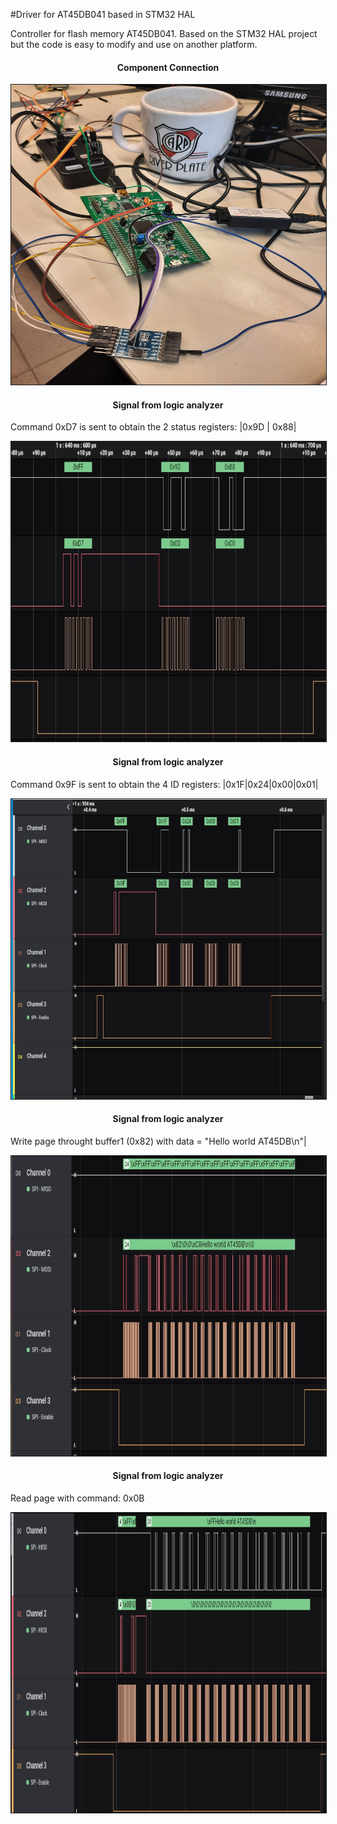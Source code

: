 #Driver for AT45DB041 based in STM32 HAL

Controller for flash memory AT45DB041. Based on the STM32 HAL project but the code is easy to modify and use on another platform.



 <h4 align="center">Component Connection</h4>
 <div align="center" >
<img  src="img/connections.jpg" border="1px" 
     height="480px" width="560px"/>
</div>

<h4 align="center">Signal from logic analyzer
</h4>
<p> Command 0xD7 is sent to obtain the 2 status registers: |0x9D | 0x88|</p>
 <div align="center" >
<img  src="img/signals.jpg" border="1px" 
     height="480px" width="560px"/>
</div>



<h4 align="center">Signal from logic analyzer
</h4>
<p> Command 0x9F is sent to obtain the 4 ID registers: |0x1F|0x24|0x00|0x01|</p>
 <div align="center" >
<img  src="img/get_id.jpg" border="1px" 
     height="480px" width="560px"/>
</div>




<h4 align="center">Signal from logic analyzer
</h4>
<p> Write page throught buffer1 (0x82) with data = "Hello world AT45DB\n"|</p>
 <div align="center" >
<img  src="img/writepage.jpg" border="1px" 
     height="480px" width="640px"/>
</div>





<h4 align="center">Signal from logic analyzer
</h4>
<p> Read page with command: 0x0B </p>
 <div align="center" >
<img  src="img/read_page.jpg" border="1px" 
     height="480px" width="640px"/>
</div>
